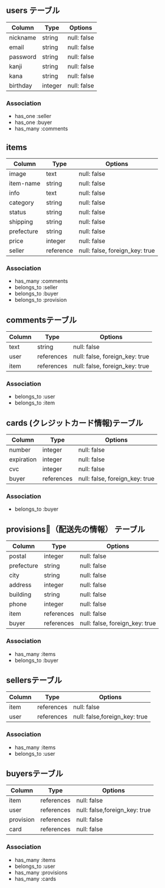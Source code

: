 ## users テーブル

| Column   | Type    | Options     |
| -------- | ------  | ----------- |
| nickname | string  | null: false |
| email    | string  | null: false |
| password | string  | null: false |
| kanji    | string  | null: false |
| kana     | string  | null: false |
| birthday | integer | null: false |

### Association

- has_one :seller
- has_one :buyer
- has_many :comments


## items 

| Column    | Type      | Options                        |
| ------    | ------    | ------------------------------ |
| image     | text      | null: false                    |
| item-name | string    | null: false                    |
| info      | text      | null: false                    |
| category  | string    | null: false                    |
| status    | string    | null: false                    |
| shipping  | string    | null: false                    |
| prefecture| string    | null: false                    |
| price     | integer   | null: false                    |
| seller    | reference | null: false, foreign_key: true |

### Association

- has_many :comments
- belongs_to :seller
- belongs_to :buyer
- belongs_to :provision


## commentsテーブル

| Column | Type       | Options                        |
| ------ | ---------- | ------------------------------ |
| text   | string     | null: false                    |
| user   | references | null: false, foreign_key: true |
| item   | references | null: false, foreign_key: true |

### Association

- belongs_to :user
- belongs_to :item

## cards (クレジットカード情報)テーブル

| Column     | Type       | Options                        |
| -------    | ---------- | ------------------------------ |
| number     | integer    | null: false                    |
| expiration | integer    | null: false                    |
| cvc        | integer    | null: false                    |
| buyer      | references | null: false, foreign_key: true |

### Association

- belongs_to :buyer

## provisions（配送先の情報） テーブル

| Column     | Type       | Options                        |
| -------    | ---------- | ------------------------------ |
| postal     | integer    | null: false                    |
| prefecture | string     | null: false                    |
| city       | string     | null: false                    |
| address    | integer    | null: false                    |
| building   | string     | null: false                    |
| phone      | integer    | null: false                    |
| item       | references | null: false                    |
| buyer      | references | null: false, foreign_key: true |

### Association

- has_many :items
- belongs_to :buyer

## sellersテーブル

| Column | Type       | Options                        |
| ------ | ---------- | ------------------------------ |
| item   | references | null: false                    |
| user   | references | null: false,foreign_key: true  |
### Association

- has_many :items
- belongs_to :user

## buyersテーブル

| Column      | Type       | Options                        |
| ----------- | ---------- | ------------------------------ |
| item        | references | null: false                    |
| user        | references | null: false,foreign_key: true  |
| provision   | references | null: false                    |
| card        | references | null: false                    |

### Association

- has_many :items
- belongs_to :user
- has_many :provisions
- has_many :cards

<!-- - has_many :rooms, through: room_users -->
